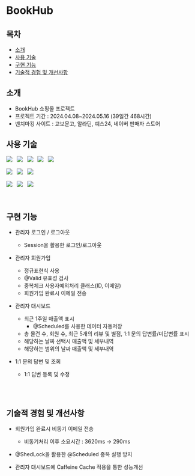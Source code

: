 # BookHub

## 목차
* [소개](#소개)
* [사용 기술](#사용-기술)
* [구현 기능](#구현-기능)
* [기술적 경험 및 개선사항](#기술적-경험-및-개선사항)

## 소개
* BookHub 쇼핑몰 프로젝트
* 프로젝트 기간 : 2024.04.08~2024.05.16 (39일간 468시간)
* 벤치마킹 사이트 : 교보문고, 알라딘, 예스24, 네이버 판매자 스토어



## 사용 기술
<img src="https://img.shields.io/badge/Java_17-ED8B00?style=for-the-badge&logo=openjdk&logoColor=white"> &nbsp;
<img src="https://img.shields.io/badge/Spring Boot-6DB33F.svg?style=for-the-badge&logo=Spring boot&logoColor=white" /> &nbsp;
<img src="https://img.shields.io/badge/My Batis-색상?style=for-the-badge&logo=My Batis&logoColor=white"/> &nbsp;
<img src="https://img.shields.io/badge/MySQL-00000F?style=for-the-badge&logo=mysql&logoColor=white"> &nbsp;
<img src="https://img.shields.io/badge/Gradle-02303A.svg?style=for-the-badge&logo=Gradle&logoColor=white"/> &nbsp;

<img src="https://img.shields.io/badge/JavaScript-F7DF1E?style=for-the-badge&logo=Javascript&logoColor=white"> &nbsp;
<img src="https://img.shields.io/badge/jQuery-0769AD?style=for-the-badge&logo=jquery&logoColor=white"/> &nbsp;
<img src="https://img.shields.io/badge/bootstrap-7952B3?style=for-the-badge&logo=bootstrap&logoColor=white"> &nbsp;

<img src="https://img.shields.io/badge/draw.io-F08705?style=for-the-badge&logo=diagramsdotnet&logoColor=white"> &nbsp;
<img src="https://img.shields.io/badge/fontawesome-528DD7?style=for-the-badge&logo=fontawesome&logoColor=white"> &nbsp;
<img src="https://img.shields.io/badge/notion-000000?style=for-the-badge&logo=notion&logoColor=white">


<br>

## 구현 기능 

- 관리자 로그인 / 로그아웃
  - Session을 활용한 로그인/로그아웃


- 관리자 회원가입
  - 정규표현식 사용
  - @Valid 유효성 검사
  - 중복체크 사용자예외처리 클래스(ID, 이메일)
  - 회원가입 완료시 이메일 전송


- 관리자 대시보드
  - 최근 1주일 매출액 표시
    - @Scheduled를 사용한 데이터 자동저장
  - 총 물건 수, 회원 수, 최근 5개의 리뷰 및 별점, 1:1 문의 답변률/미답변률 표시
  - 해당하는 날짜 선택시 매출액 및 세부내역
  - 해당하는 범위의 날짜 매출액 및 세부내역


- 1:1 문의 답변 및 조회
  - 1:1 답변 등록 및 수정


<br>

<br>

## 기술적 경험 및 개선사항

- 회원가입 완료시 비동기 이메일 전송
  - 비동기처리 이후 소요시간 : 3620ms -> 290ms
   
- @ShedLock을 활용한 @Scheduled 중복 실행 방지
  
- 관리자 대시보드에 Caffeine Cache 적용을 통한 성능개선
